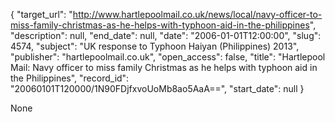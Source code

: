{
  "target_url": "http://www.hartlepoolmail.co.uk/news/local/navy-officer-to-miss-family-christmas-as-he-helps-with-typhoon-aid-in-the-philippines", 
  "description": null, 
  "end_date": null, 
  "date": "2006-01-01T12:00:00", 
  "slug": 4574, 
  "subject": "UK response to Typhoon Haiyan (Philippines) 2013", 
  "publisher": "hartlepoolmail.co.uk", 
  "open_access": false, 
  "title": "Hartlepool Mail: Navy officer to miss family Christmas as he helps with typhoon aid in the Philippines", 
  "record_id": "20060101T120000/1N90FDjfxvoUoMb8ao5AaA==", 
  "start_date": null
}

None